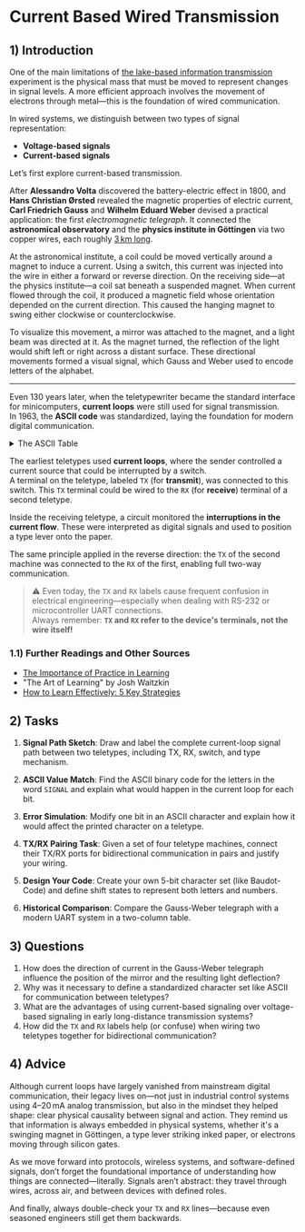 <!---
{
  "depends_on": ["https://github.com/STEMgraph/8fd3f76a-24d1-460b-9f88-9ff63809e8f5"],
  "author": "Stephan Bökelmann",
  "first_used": "2025-03-31",
  "keywords": ["signal", "encoding", "transmission", "electrons"]
}
--->

# Current Based Wired Transmission

## 1) Introduction

One of the main limitations of [the lake-based information transmission](https://github.com/STEMgraph/8fd3f76a-24d1-460b-9f88-9ff63809e8f5) experiment is the physical mass that must be moved to represent changes in signal levels. A more efficient approach involves the movement of electrons through metal—this is the foundation of wired communication.

In wired systems, we distinguish between two types of signal representation:
- **Voltage-based signals**
- **Current-based signals**

Let’s first explore current-based transmission.

After **Alessandro Volta** discovered the battery-electric effect in 1800, and **Hans Christian Ørsted** revealed the magnetic properties of electric current, **Carl Friedrich Gauss** and **Wilhelm Eduard Weber** devised a practical application: the first *electromagnetic telegraph*. It connected the **astronomical observatory** and the **physics institute in Göttingen** via two copper wires, each roughly [3 km long](https://earth.google.com/earth/d/1dlpSrjbz7LeSfz2X91r8uH9JxkDAH3C9?usp=sharing).

At the astronomical institute, a coil could be moved vertically around a magnet to induce a current. Using a switch, this current was injected into the wire in either a forward or reverse direction. On the receiving side—at the physics institute—a coil sat beneath a suspended magnet. When current flowed through the coil, it produced a magnetic field whose orientation depended on the current direction. This caused the hanging magnet to swing either clockwise or counterclockwise.

To visualize this movement, a mirror was attached to the magnet, and a light beam was directed at it. As the magnet turned, the reflection of the light would shift left or right across a distant surface. These directional movements formed a visual signal, which Gauss and Weber used to encode letters of the alphabet.

---

Even 130 years later, when the teletypewriter became the standard interface for minicomputers, **current loops** were still used for signal transmission.  
In 1963, the **ASCII code** was standardized, laying the foundation for modern digital communication.


<details>

  <summary>The ASCII Table</summary>

  | Dec | Hex  | Bin       | Char | Description         |
|-----|------|-----------|------|---------------------|
|  0  | 0x00 | 0000000   | NUL  | Null                |
|  1  | 0x01 | 0000001   | SOH  | Start of Header     |
|  2  | 0x02 | 0000010   | STX  | Start of Text       |
|  3  | 0x03 | 0000011   | ETX  | End of Text         |
|  4  | 0x04 | 0000100   | EOT  | End of Transmission |
|  5  | 0x05 | 0000101   | ENQ  | Enquiry             |
|  6  | 0x06 | 0000110   | ACK  | Acknowledge         |
|  7  | 0x07 | 0000111   | BEL  | Bell                |
|  8  | 0x08 | 0001000   | BS   | Backspace           |
|  9  | 0x09 | 0001001   | TAB  | Horizontal Tab      |
| 10  | 0x0A | 0001010   | LF   | Line Feed           |
| 11  | 0x0B | 0001011   | VT   | Vertical Tab        |
| 12  | 0x0C | 0001100   | FF   | Form Feed           |
| 13  | 0x0D | 0001101   | CR   | Carriage Return     |
| 14  | 0x0E | 0001110   | SO   | Shift Out           |
| 15  | 0x0F | 0001111   | SI   | Shift In            |
| 16  | 0x10 | 0010000   | DLE  | Data Link Escape    |
| 17  | 0x11 | 0010001   | DC1  | Device Control 1    |
| 18  | 0x12 | 0010010   | DC2  | Device Control 2    |
| 19  | 0x13 | 0010011   | DC3  | Device Control 3    |
| 20  | 0x14 | 0010100   | DC4  | Device Control 4    |
| 21  | 0x15 | 0010101   | NAK  | Negative Ack        |
| 22  | 0x16 | 0010110   | SYN  | Synchronous Idle    |
| 23  | 0x17 | 0010111   | ETB  | End of Transmit Blk |
| 24  | 0x18 | 0011000   | CAN  | Cancel              |
| 25  | 0x19 | 0011001   | EM   | End of Medium       |
| 26  | 0x1A | 0011010   | SUB  | Substitute          |
| 27  | 0x1B | 0011011   | ESC  | Escape              |
| 28  | 0x1C | 0011100   | FS   | File Separator      |
| 29  | 0x1D | 0011101   | GS   | Group Separator     |
| 30  | 0x1E | 0011110   | RS   | Record Separator    |
| 31  | 0x1F | 0011111   | US   | Unit Separator      |
| 32  | 0x20 | 0100000   | (space) | Space            |
|  33 | 0x21 | 0100001   |  !   | Exclamation mark    |
|  34 | 0x22 | 0100010   |  "   | Quotation mark      |
|  35 | 0x23 | 0100011   |  #   | Number sign         |
|  36 | 0x24 | 0100100   |  $   | Dollar sign         |
|  37 | 0x25 | 0100101   |  %   | Percent sign        |
|  38 | 0x26 | 0100110   |  &   | Ampersand           |
|  39 | 0x27 | 0100111   |  '   | Apostrophe          |
|  40 | 0x28 | 0101000   |  (   | Left parenthesis    |
|  41 | 0x29 | 0101001   |  )   | Right parenthesis   |
|  42 | 0x2A | 0101010   |  *   | Asterisk            |
|  43 | 0x2B | 0101011   |  +   | Plus sign           |
|  44 | 0x2C | 0101100   |  ,   | Comma               |
|  45 | 0x2D | 0101101   |  -   | Hyphen-minus        |
|  46 | 0x2E | 0101110   |  .   | Period              |
|  47 | 0x2F | 0101111   |  /   | Slash               |
|  48 | 0x30 | 0110000   |  0   | Digit zero          |
|  49 | 0x31 | 0110001   |  1   | Digit one           |
|  50 | 0x32 | 0110010   |  2   | Digit two           |
|  51 | 0x33 | 0110011   |  3   | Digit three         |
|  52 | 0x34 | 0110100   |  4   | Digit four          |
|  53 | 0x35 | 0110101   |  5   | Digit five          |
|  54 | 0x36 | 0110110   |  6   | Digit six           |
|  55 | 0x37 | 0110111   |  7   | Digit seven         |
|  56 | 0x38 | 0111000   |  8   | Digit eight         |
|  57 | 0x39 | 0111001   |  9   | Digit nine          |
|  58 | 0x3A | 0111010   |  :   | Colon               |
|  59 | 0x3B | 0111011   |  ;   | Semicolon           |
|  60 | 0x3C | 0111100   |  <   | Less-than sign      |
|  61 | 0x3D | 0111101   |  =   | Equals sign         |
|  62 | 0x3E | 0111110   |  >   | Greater-than sign   |
|  63 | 0x3F | 0111111   |  ?   | Question mark       |
|  64 | 0x40 | 1000000   |  @   | At sign             |
|  65 | 0x41 | 1000001   |  A   | Uppercase A         |
|  66 | 0x42 | 1000010   |  B   | Uppercase B         |
|  67 | 0x43 | 1000011   |  C   | Uppercase C         |
|  68 | 0x44 | 1000100   |  D   | Uppercase D         |
|  69 | 0x45 | 1000101   |  E   | Uppercase E         |
|  70 | 0x46 | 1000110   |  F   | Uppercase F         |
|  71 | 0x47 | 1000111   |  G   | Uppercase G         |
|  72 | 0x48 | 1001000   |  H   | Uppercase H         |
|  73 | 0x49 | 1001001   |  I   | Uppercase I         |
|  74 | 0x4A | 1001010   |  J   | Uppercase J         |
|  75 | 0x4B | 1001011   |  K   | Uppercase K         |
|  76 | 0x4C | 1001100   |  L   | Uppercase L         |
|  77 | 0x4D | 1001101   |  M   | Uppercase M         |
|  78 | 0x4E | 1001110   |  N   | Uppercase N         |
|  79 | 0x4F | 1001111   |  O   | Uppercase O         |
|  80 | 0x50 | 1010000   |  P   | Uppercase P         |
|  81 | 0x51 | 1010001   |  Q   | Uppercase Q         |
|  82 | 0x52 | 1010010   |  R   | Uppercase R         |
|  83 | 0x53 | 1010011   |  S   | Uppercase S         |
|  84 | 0x54 | 1010100   |  T   | Uppercase T         |
|  85 | 0x55 | 1010101   |  U   | Uppercase U         |
|  86 | 0x56 | 1010110   |  V   | Uppercase V         |
|  87 | 0x57 | 1010111   |  W   | Uppercase W         |
|  88 | 0x58 | 1011000   |  X   | Uppercase X         |
|  89 | 0x59 | 1011001   |  Y   | Uppercase Y         |
|  90 | 0x5A | 1011010   |  Z   | Uppercase Z         |
|  91 | 0x5B | 1011011   |  [   | Left square bracket |
|  92 | 0x5C | 1011100   |  \\  | Backslash           |
|  93 | 0x5D | 1011101   |  ]   | Right square bracket|
|  94 | 0x5E | 1011110   |  ^   | Caret               |
|  95 | 0x5F | 1011111   |  _   | Underscore          |
|  96 | 0x60 | 1100000   |  `   | Grave accent        |
|  97 | 0x61 | 1100001   |  a   | Lowercase a         |
|  98 | 0x62 | 1100010   |  b   | Lowercase b         |
|  99 | 0x63 | 1100011   |  c   | Lowercase c         |
| 100 | 0x64 | 1100100   |  d   | Lowercase d         |
| 101 | 0x65 | 1100101   |  e   | Lowercase e         |
| 102 | 0x66 | 1100110   |  f   | Lowercase f         |
| 103 | 0x67 | 1100111   |  g   | Lowercase g         |
| 104 | 0x68 | 1101000   |  h   | Lowercase h         |
| 105 | 0x69 | 1101001   |  i   | Lowercase i         |
| 106 | 0x6A | 1101010   |  j   | Lowercase j         |
| 107 | 0x6B | 1101011   |  k   | Lowercase k         |
| 108 | 0x6C | 1101100   |  l   | Lowercase l         |
| 109 | 0x6D | 1101101   |  m   | Lowercase m         |
| 110 | 0x6E | 1101110   |  n   | Lowercase n         |
| 111 | 0x6F | 1101111   |  o   | Lowercase o         |
| 112 | 0x70 | 1110000   |  p   | Lowercase p         |
| 113 | 0x71 | 1110001   |  q   | Lowercase q         |
| 114 | 0x72 | 1110010   |  r   | Lowercase r         |
| 115 | 0x73 | 1110011   |  s   | Lowercase s         |
| 116 | 0x74 | 1110100   |  t   | Lowercase t         |
| 117 | 0x75 | 1110101   |  u   | Lowercase u         |
| 118 | 0x76 | 1110110   |  v   | Lowercase v         |
| 119 | 0x77 | 1110111   |  w   | Lowercase w         |
| 120 | 0x78 | 1111000   |  x   | Lowercase x         |
| 121 | 0x79 | 1111001   |  y   | Lowercase y         |
| 122 | 0x7A | 1111010   |  z   | Lowercase z         |
| 123 | 0x7B | 1111011   |  {   | Left curly brace    |
| 124 | 0x7C | 1111100   |  \|   | Vertical bar        |
| 125 | 0x7D | 1111101   |  }   | Right curly brace   |
| 126 | 0x7E | 1111110   |  ~   | Tilde               |
| 127 | 0x7F | 1111111   | DEL  | Delete              |

  

</details>

The earliest teletypes used **current loops**, where the sender controlled a current source that could be interrupted by a switch.  
A terminal on the teletype, labeled `TX` (for **transmit**), was connected to this switch. This `TX` terminal could be wired to the `RX` (for **receive**) terminal of a second teletype.

Inside the receiving teletype, a circuit monitored the **interruptions in the current flow**. These were interpreted as digital signals and used to position a type lever onto the paper.

The same principle applied in the reverse direction: the `TX` of the second machine was connected to the `RX` of the first, enabling full two-way communication.

> ⚠️ Even today, the `TX` and `RX` labels cause frequent confusion in electrical engineering—especially when dealing with RS-232 or microcontroller UART connections.  
> Always remember: **`TX` and `RX` refer to the device's terminals, not the wire itself!**


### 1.1) Further Readings and Other Sources
- [The Importance of Practice in Learning](https://www.sciencedirect.com/science/article/pii/S036013151300062X)
- "The Art of Learning" by Josh Waitzkin
- [How to Learn Effectively: 5 Key Strategies](https://www.edutopia.org/article/5-research-backed-learning-strategies)

## 2) Tasks

1. **Signal Path Sketch**: Draw and label the complete current-loop signal path between two teletypes, including TX, RX, switch, and type mechanism.

2. **ASCII Value Match**: Find the ASCII binary code for the letters in the word `SIGNAL` and explain what would happen in the current loop for each bit.

3. **Error Simulation**: Modify one bit in an ASCII character and explain how it would affect the printed character on a teletype.

4. **TX/RX Pairing Task**: Given a set of four teletype machines, connect their TX/RX ports for bidirectional communication in pairs and justify your wiring.

5. **Design Your Code**: Create your own 5-bit character set (like Baudot-Code) and define shift states to represent both letters and numbers.

6. **Historical Comparison**: Compare the Gauss-Weber telegraph with a modern UART system in a two-column table.


## 3) Questions
1. How does the direction of current in the Gauss-Weber telegraph influence the position of the mirror and the resulting light deflection?
2. Why was it necessary to define a standardized character set like ASCII for communication between teletypes?
3. What are the advantages of using current-based signaling over voltage-based signaling in early long-distance transmission systems?
4. How did the `TX` and `RX` labels help (or confuse) when wiring two teletypes together for bidirectional communication?

## 4) Advice

Although current loops have largely vanished from mainstream digital communication, their legacy lives on—not just in industrial control systems using 4–20 mA analog transmission, but also in the mindset they helped shape: clear physical causality between signal and action. They remind us that information is always embedded in physical systems, whether it's a swinging magnet in Göttingen, a type lever striking inked paper, or electrons moving through silicon gates.

As we move forward into protocols, wireless systems, and software-defined signals, don’t forget the foundational importance of understanding how things are connected—literally. Signals aren’t abstract: they travel through wires, across air, and between devices with defined roles.

And finally, always double-check your `TX` and `RX` lines—because even seasoned engineers still get them backwards.
